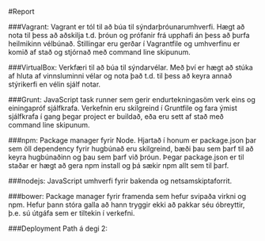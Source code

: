 #Report

###Vagrant:
Vagrant er tól til að búa til sýndarþróunarumhverfi. Hægt að nota til þess að aðskilja t.d. þróun og prófanir frá upphafi án þess að þurfa heilmikinn vélbúnað. Stillingar eru gerðar í Vagrantfile og umhverfinu er komið af stað og stjórnað með command line skipunum.

###VirtualBox:
Verkfæri til að búa til sýndarvélar. Með því er hægt að stúka af hluta af vinnsluminni vélar og nota það t.d. til þess að keyra annað stýrikerfi en vélin sjálf notar.

###Grunt:
JavaScript task runner sem gerir endurtekningasöm verk eins og einingapróf sjálfkrafa. Verkefnin eru skilgreind í Gruntfile og fara ýmist sjálfkrafa í gang þegar project er buildað, eða eru sett af stað með command line skipunum.

###npm:
Package manager fyrir Node. Hjartað í honum er package.json þar sem öll dependency fyrir hugbúnað eru skilgreind, bæði þau sem þarf til að keyra hugbúnaðinn og þau sem þarf við þróun. Þegar package.json er til staðar er hægt að gera npm install og þá sækir npm allt sem til þarf.

###nodejs:
JavaScript umhverfi fyrir bakenda og netsamskiptaforrit.

###bower:
Package manager fyrir framenda sem hefur svipaða virkni og npm. Hefur þann stóra galla að hann tryggir ekki að pakkar séu óbreyttir, þ.e. sú útgáfa sem er tiltekin í verkefni.

###Deployment Path á degi 2:
